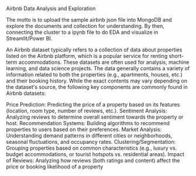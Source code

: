 Airbnb Data Analysis and Exploration

The motto is to upload the sample airbnb json file into MongoDB and explore the documents and collection for understanding. By then, connecting the cluster to a ipynb file to do EDA and visualize in Streamlit/Power BI.

An Airbnb dataset typically refers to a collection of data about properties listed on the Airbnb platform, which is a popular service for renting short-term accommodations. These datasets are often used for analysis, machine learning, and data science projects. The data generally contains a variety of information related to both the properties (e.g., apartments, houses, etc.) and their booking history. While the exact contents may vary depending on the dataset's source, the following key components are commonly found in Airbnb datasets:

Price Prediction: Predicting the price of a property based on its features (location, room type, number of reviews, etc.).
Sentiment Analysis: Analyzing reviews to determine overall sentiment towards the property or host.
Recommendation Systems: Building algorithms to recommend properties to users based on their preferences.
Market Analysis: Understanding demand patterns in different cities or neighborhoods, seasonal fluctuations, and occupancy rates.
Clustering/Segmentation: Grouping properties based on common characteristics (e.g., luxury vs. budget accommodations, or tourist hotspots vs. residential areas).
Impact of Reviews: Analyzing how reviews (both ratings and content) affect the price or booking likelihood of a property
